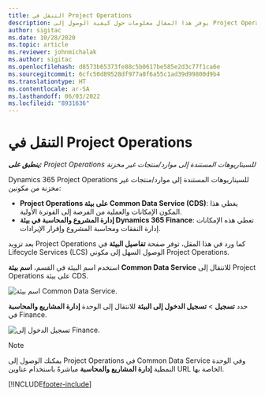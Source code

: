 ```yaml
---
title: التنقل في Project Operations
description: يوفر هذا المقال معلومات حول كيفية الوصول إلى Project Operations من Lifecycle Services.
author: sigitac
ms.date: 10/28/2020
ms.topic: article
ms.reviewer: johnmichalak
ms.author: sigitac
ms.openlocfilehash: d8573b65373fe88c5b0617be585e2d3c77f1ca6e
ms.sourcegitcommit: 6cfc50d89528df977a8f6a55c1ad39d99800d9b4
ms.translationtype: HT
ms.contentlocale: ar-SA
ms.lasthandoff: 06/03/2022
ms.locfileid: "8931636"
---
```

# <a name="navigate-project-operations"></a>التنقل في Project Operations

_**ينطبق على:** Project Operations للسيناريوهات المستندة إلى موارد/منتجات غير مخزنة‬_



Dynamics 365 Project Operations للسيناريوهات المستندة إلى موارد/منتجات غير مخزنة‬ من مكونين: 

 - **Project Operations على بيئة Common Data Service (CDS)**: يغطي هذا المكون الإمكانات والعملية من الفرصة إلى الفوترة الأولية. 
 - **إدارة المشروع والمحاسبة في بيئة Dynamics 365 Finance**: تغطي هذه الإمكانات إدارة النفقات ومحاسبة المشروع وإقرار الإيرادات. 

بعد تزويد Project Operations كما ورد في هذا المقل، توفر صفحة **تفاصيل البيئة** في Lifecycle Services (LCS) الوصول السهل إلى مكوني Project Operations.  

استخدم اسم البيئة في القسم، **اسم بيئة Common Data Service** للانتقال إلى Project Operations على بيئة CDS. 

  ![اسم بيئة Common Data Service.](./media/environment-name.PNG)

حدد **تسجيل** > **تسجيل الدخول إلى البيئة** للانتقال إلى الوحدة **إدارة المشاريع والمحاسبة** في Finance.  

   ![تسجيل الدخول إلى Finance.](./media/environment-login.PNG)

> [!NOTE]
> يمكنك الوصول إلى Project Operations في Common Data Service وفي الوحدة النمطية **إدارة المشاريع والمحاسبة** مباشرةً باستخدام عناوين URL الخاصة بها. 


[!INCLUDE[footer-include](../includes/footer-banner.md)]
